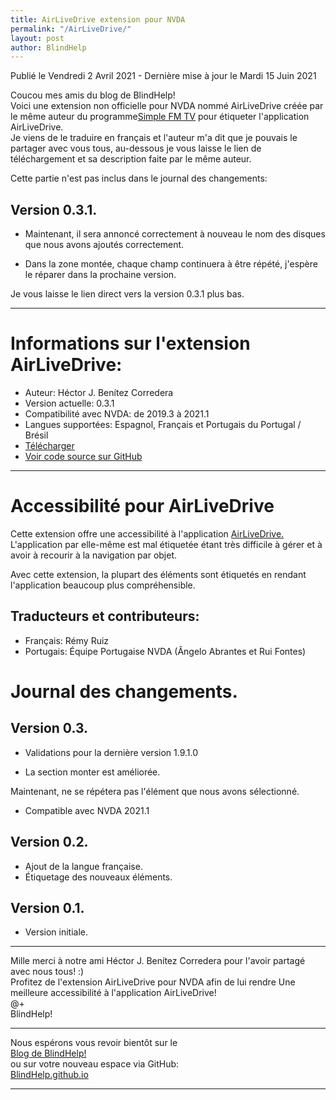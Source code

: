 ```yaml
---
title: AirLiveDrive extension pour NVDA
permalink: "/AirLiveDrive/"
layout: post
author: BlindHelp
---
```


<footer>Publié le  Vendredi 2 Avril 2021 - Dernière mise à jour le Mardi 15 Juin 2021</footer>

Coucou mes amis du blog de BlindHelp!    
Voici une extension non officielle  pour NVDA nommé AirLiveDrive créée par le même auteur du programme[Simple FM TV](https://blindhelp.github.io/SimpleFM-TVPortable/) pour étiqueter l'application AirLiveDrive.     
Je viens de le traduire en français et l'auteur m'a dit que je pouvais le partager avec vous tous, au-dessous je vous laisse le lien de téléchargement et sa description faite par le même auteur.    

Cette partie n'est pas inclus dans le journal des changements:     

## Version 0.3.1.

* Maintenant, il sera annoncé correctement à nouveau le nom des disques que nous avons ajoutés correctement.

* Dans la zone montée, chaque champ continuera à être répété, j'espère le réparer dans la prochaine version.

Je vous laisse le lien direct vers la version 0.3.1 plus bas.    

---

# Informations sur l'extension  AirLiveDrive: #

* Auteur: <span lang="es">Héctor J. Benítez Corredera</span>
* Version actuelle: 0.3.1
* Compatibilité avec NVDA: de 2019.3 à 2021.1
* Langues supportées: Espagnol, Français et Portugais du Portugal / Brésil
* [Télécharger](https://nvda.es/files/get.php?file=airlivedrive)
* [Voir code source sur GitHub](https://github.com/hxebolax/Accesibilidad-para-AirLiveDrive)

---

# Accessibilité pour AirLiveDrive

Cette extension offre une accessibilité à l'application [AirLiveDrive.](https://www.airlivedrive.com/) L'application par elle-même est mal étiquetée étant très difficile à gérer et à avoir à recourir à la navigation par objet.

Avec cette extension, la plupart des éléments sont étiquetés en rendant l'application beaucoup plus compréhensible.

## Traducteurs et contributeurs:

* Français: Rémy Ruiz
* Portugais: Équipe Portugaise NVDA (Ângelo Abrantes et Rui Fontes)

# Journal des changements.
## Version 0.3.

* Validations pour la dernière version 1.9.1.0

* La section monter est améliorée.

Maintenant, ne se répétera pas l'élément que nous avons sélectionné.

* Compatible avec NVDA 2021.1

## Version 0.2.

* Ajout de la langue française.
* Étiquetage des nouveaux éléments.

## Version 0.1.

* Version initiale.

---

Mille merci à notre ami <span lang="es">Héctor J. Benítez Corredera</span> pour l'avoir partagé avec nous tous! :)    
Profitez de l'extension AirLiveDrive pour NVDA afin de lui rendre Une meilleure accessibilité à l'application AirLiveDrive!    
@+    
BlindHelp!    

---

Nous espérons vous revoir bientôt sur le      
[Blog de BlindHelp!](http://blindhelp.blogspot.fr/)                    
ou sur  votre nouveau espace via GitHub:                     
[BlindHelp.github.io](https://blindhelp.github.io)                    

---
